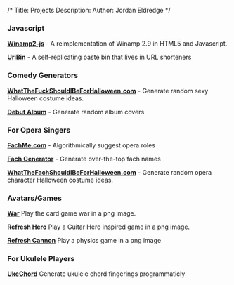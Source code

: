 /*
Title: Projects
Description: 
Author: Jordan Eldredge
*/

### Javascript

**[Winamp2-js](http://jordaneldredge.com/projects/winamp2-js/)** -  A reimplementation of Winamp 2.9 in HTML5 and Javascript.

**[UriBin](https://github.com/captbaritone/uribin)** - A self-replicating paste bin that lives in URL shorteners

### Comedy Generators

**[WhatTheFuckShouldIBeForHalloween.com](http://WhatTheFuckShouldIBeForHalloween.com)** - Generate random sexy Halloween costume ideas.

**[Debut Album](http://classicalcode.com/album_cover)** - Generate random album
covers

### For Opera Singers

**[FachMe.com](http://fachme.com)** - Algorithmically suggest opera roles

**[Fach Generator](http://jordaneldredge.com/projects/fach-generator)** - Generate over-the-top fach names

**[WhatTheFachShouldIBeForHalloween.com](http://WhatTheFachShouldIBeForHalloween.com)** - Generate random opera character Halloween costume ideas.

### Avatars/Games

**[War](http://jordaneldredge.com/projects/war)** Play the card game war in a png image.

**[Refresh Hero](http://jordaneldredge.com/projects/refresh-hero)** Play
a Guitar Hero inspired game in a png image.

**[Refresh Cannon](http://classicalcode.com/projects/shoot.png)** Play a physics
game in a png image

### For Ukulele Players

**[UkeChord](http://jordaneldredge.com/projects/ukulele-chords)** Generate ukulele
chord fingerings programmaticly

